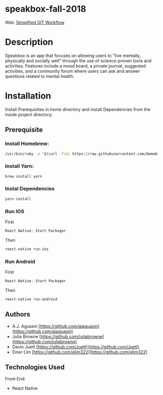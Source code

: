 # speakbox-fall-2018

Wiki: [Simplified GIT Workflow](https://github.com/redacademy/speakbox-fall-2018/wiki/Simplified-GIT-Workflow)

# Description

Speakbox is an app that focuses on allowing users to "live mentally, physically and socially well" through the use of science-proven tools and activities. Features include a mood board, a private journal, suggested activities, and a community forum where users can ask and answer questions related to mental health.

# Installation

Install Prerequisites in home directory and install Dependencies from the inside project directory:

## Prerequisite

### Install Homebrew:

```bash
/usr/bin/ruby -e "$(curl -fsSL https://raw.githubusercontent.com/Homebrew/install/master/install)"
```

### Install Yarn:

```bash
brew install yarn
```

### Instal Dependencies

```bash
yarn install
```

### Run IOS

First

```bash
React Native: Start Packager
```

Then

```bash
react-native run-ios
```

### Run Android

First

```bash
React Native: Start Packager
```

Then

```bash
react-native run-android
```

## Authors

- A.J. Aguasin [https://github.com/ajaguasin](https://github.com/ajaguasin)
- Julia Browne [https://github.com/juliabrowne](https://github.com/juliabrowne)
- Devin Juett [https://github.com/Juett](https://github.com/Juett)
- Einer Lim [https://github.com/elim322](https://github.com/elim322)

## Technologies Used

Front End:

- React Native
